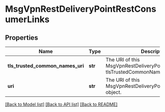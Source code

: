 # MsgVpnRestDeliveryPointRestConsumerLinks

## Properties
Name | Type | Description | Notes
------------ | ------------- | ------------- | -------------
**tls_trusted_common_names_uri** | **str** | The URI of this MsgVpnRestDeliveryPointRestConsumer&#39;s tlsTrustedCommonNames collection. | [optional] 
**uri** | **str** | The URI of this MsgVpnRestDeliveryPointRestConsumer object. | [optional] 

[[Back to Model list]](../README.md#documentation-for-models) [[Back to API list]](../README.md#documentation-for-api-endpoints) [[Back to README]](../README.md)


